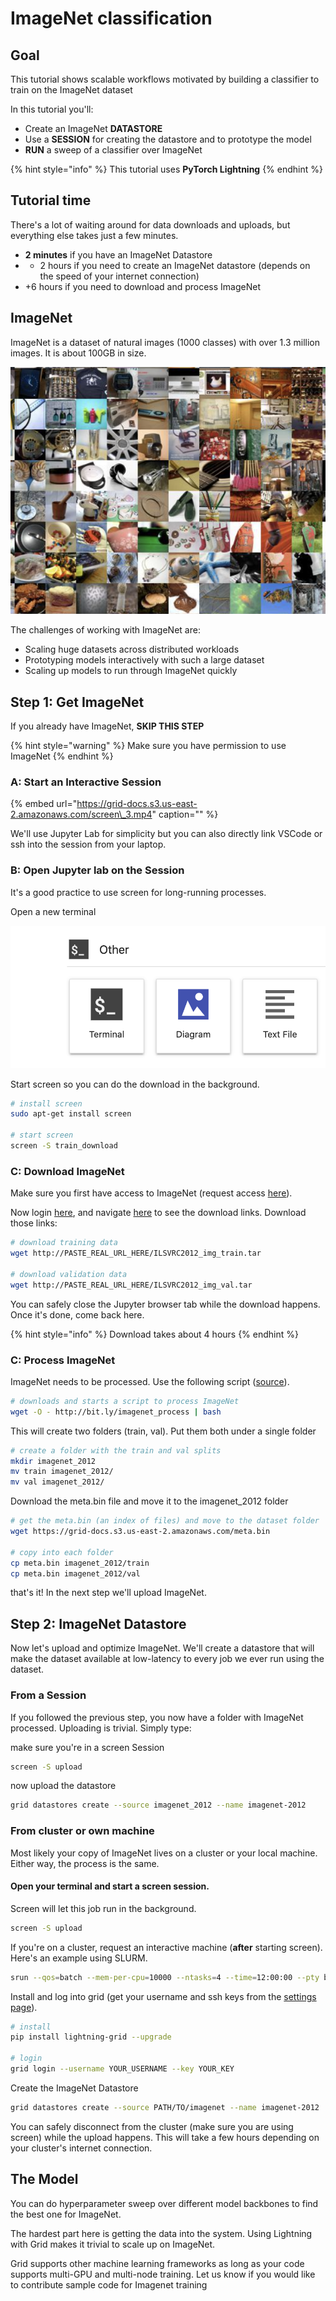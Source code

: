 # ImageNet classification

## Goal

This tutorial shows scalable workflows motivated by building a classifier to train on the ImageNet dataset

In this tutorial you'll:

* Create an ImageNet **DATASTORE**
* Use a **SESSION** for creating the datastore and to prototype the model
* **RUN** a sweep of a classifier over ImageNet

{% hint style="info" %}
This tutorial uses **PyTorch Lightning**
{% endhint %}

## Tutorial time

There's a lot of waiting around for data downloads and uploads, but everything else takes just a few minutes.

* **2 minutes**   if you have an ImageNet Datastore
* * 2 hours    if you need to create an ImageNet datastore \(depends on the speed of your internet connection\)
* +6 hours     if you need to download and process ImageNet

## ImageNet

ImageNet is a dataset of natural images \(1000 classes\) with over 1.3 million images. It is about 100GB in size.

![](../../../.gitbook/assets/image%20%2862%29.png)

The challenges of working with ImageNet are:

* Scaling huge datasets across distributed workloads
* Prototyping models interactively with such a large dataset
* Scaling up models to run through ImageNet quickly

## Step 1: Get ImageNet

If you already have ImageNet, **SKIP THIS STEP**

{% hint style="warning" %}
Make sure you have permission to use ImageNet
{% endhint %}

### A: Start an Interactive Session

{% embed url="https://grid-docs.s3.us-east-2.amazonaws.com/screen\_3.mp4" caption="" %}

We'll use Jupyter Lab for simplicity but you can also directly link VSCode or ssh into the session from your laptop.

### B: Open Jupyter lab on the Session

It's a good practice to use screen for long-running processes.

Open a new terminal

![](../../../.gitbook/assets/image%20%2842%29.png)

Start screen so you can do the download in the background.

```bash
# install screen
sudo apt-get install screen

# start screen
screen -S train_download
```

### **C: Download ImageNet**

Make sure you first have access to ImageNet \(request access [here](http://www.image-net.org/signup.php?next=download-images)\).

Now login [here](http://www.image-net.org/login), and navigate [here](http://www.image-net.org/challenges/LSVRC/2012/2012-downloads) to see the download links. Download those links:

```bash
# download training data
wget http://PASTE_REAL_URL_HERE/ILSVRC2012_img_train.tar

# download validation data
wget http://PASTE_REAL_URL_HERE/ILSVRC2012_img_val.tar
```

You can safely close the Jupyter browser tab while the download happens. Once it's done, come back here.

{% hint style="info" %}
Download takes about 4 hours
{% endhint %}

### **C: Process ImageNet**

ImageNet needs to be processed. Use the following script \([source](https://gist.github.com/BIGBALLON/8a71d225eff18d88e469e6ea9b39cef4)\).

```bash
# downloads and starts a script to process ImageNet
wget -O - http://bit.ly/imagenet_process | bash
```

This will create two folders \(train, val\). Put them both under a single folder

```bash
# create a folder with the train and val splits
mkdir imagenet_2012
mv train imagenet_2012/
mv val imagenet_2012/
```

Download the meta.bin file and move it to the imagenet\_2012 folder

```bash
# get the meta.bin (an index of files) and move to the dataset folder
wget https://grid-docs.s3.us-east-2.amazonaws.com/meta.bin

# copy into each folder
cp meta.bin imagenet_2012/train
cp meta.bin imagenet_2012/val
```

that's it! In the next step we'll upload ImageNet.

## Step 2: ImageNet Datastore

Now let's upload and optimize ImageNet. We'll create a datastore that will make the dataset available at low-latency to every job we ever run using the dataset.

### From a Session

If you followed the previous step, you now have a folder with ImageNet processed. Uploading is trivial. Simply type:

make sure you're in a screen Session

```bash
screen -S upload
```

now upload the datastore

```bash
grid datastores create --source imagenet_2012 --name imagenet-2012
```

### From cluster or own machine

Most likely your copy of ImageNet lives on a cluster or your local machine. Either way, the process is the same.

#### Open your terminal and start a screen session.

Screen will let this job run in the background.

```bash
screen -S upload
```

If you're on a cluster, request an interactive machine \(**after** starting screen\). Here's an example using SLURM.

```bash
srun --qos=batch --mem-per-cpu=10000 --ntasks=4 --time=12:00:00 --pty bash
```

Install and log into grid \(get your username and ssh keys from the [settings page](https://platform.grid.ai/#/settings)\).

```bash
# install
pip install lightning-grid --upgrade

# login
grid login --username YOUR_USERNAME --key YOUR_KEY
```

Create the ImageNet Datastore

```bash
grid datastores create --source PATH/TO/imagenet --name imagenet-2012
```

You can safely disconnect from the cluster \(make sure you are using screen\) while the upload happens. This will take a few hours depending on your cluster's internet connection.

## The Model

You can do hyperparameter sweep over different model backbones to find the best one for ImageNet.

The hardest part here is getting the data into the system. Using Lightning with Grid makes it trivial to scale up on ImageNet.

Grid supports other machine learning frameworks as long as your code supports multi-GPU and multi-node training. Let us know if you would like to contribute sample code for Imagenet training

